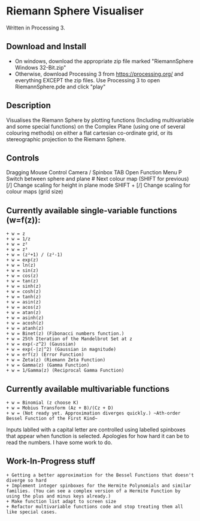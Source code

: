 # Riemann Sphere Visualiser

Written in Processing 3.
## Download and Install
 - On windows, download the appropriate zip file marked "RiemannSphere Windows 32-Bit.zip"
 - Otherwise, download Processing 3 from https://processing.org/ and everything EXCEPT the zip files. Use Processing 3 to open RiemannSphere.pde and click "play"

## Description 
Visualises the Riemann Sphere by plotting functions (Including multivariable and some special functions) on the Complex Plane (using one of several colouring methods) on either a flat cartesian co-ordinate grid, or its stereographic projection to the Riemann Sphere.

## Controls
Dragging Mouse	Control Camera / Spinbox
	TAB			Open Function Menu
	 P 			Switch between sphere and plane
	 #			Next colour map (SHIFT for previous)
	[/]			Change scaling for height in plane mode
SHIFT + [/]		Change scaling for colour maps (grid size)


## Currently available single-variable functions (w=f(z)):
	+ w = z
	+ w = 1/z
	+ w = z²
	+ w = z³
	+ w = (z²+1) / (z²-1)
	+ w = exp(z)
	+ w = ln(z)
	+ w = sin(z)
	+ w = cos(z)
	+ w = tan(z)
	+ w = sinh(z)
	+ w = cosh(z)
	+ w = tanh(z)
	+ w = asin(z)
	+ w = acos(z)
	+ w = atan(z)
	+ w = asinh(z)
	+ w = acosh(z)
	+ w = atanh(z)	
	+ w = Binet(z) (Fibonacci numbers function.)
	+ w = 25th Iteration of the Mandelbrot Set at z
	+ w = exp(-z^2) (Gaussian)
	+ w = exp(-|z|^2) (Gaussian in magnitude)
	+ w = erf(z) (Error Function)
	+ w = Zeta(z) (Riemann Zeta Function)
	+ w = Gamma(z) (Gamma Function)
	+ w = 1/Gamma(z) (Reciprocal Gamma Function)

## Currently available multivariable functions
	+ w = Binomial (z choose K)
	+ w = Mobius Transform (Az + B)/(Cz + D)
	+ w = (Not ready yet. Approximation diverges quickly.) ~Ath-order Bessel Function of the First Kind~ 
Inputs lablled with a capital letter are controlled using labelled spinboxes that appear when function is selected. Apologies for how hard it can be to read the numbers. I have some work to do.

## Work-In-Progress stuff
	+ Getting a better approximation for the Bessel Functions that doesn't diverge so hard
	+ Implement integer spinboxes for the Hermite Polynomials and similar families. (You can see a complex version of a Hermite Function by using the plus and minus keys already.)
	+ Make function list adapt to screen size
	+ Refactor multivariable functions code and stop treating them all like special cases.
